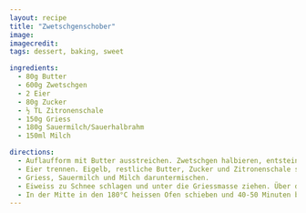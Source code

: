 ```yaml
---
layout: recipe
title: "Zwetschgenschober"
image:
imagecredit:
tags: dessert, baking, sweet

ingredients:
  - 80g Butter
  - 600g Zwetschgen
  - 2 Eier
  - 80g Zucker
  - ½ TL Zitronenschale
  - 150g Griess
  - 180g Sauermilch/Sauerhalbrahm
  - 150ml Milch

directions:
  - Auflaufform mit Butter ausstreichen. Zwetschgen halbieren, entsteinen und in der Form verteilen.
  - Eier trennen. Eigelb, restliche Butter, Zucker und Zitronenschale schaumig rühren.
  - Griess, Sauermilch und Milch daruntermischen.
  - Eiweiss zu Schnee schlagen und unter die Griessmasse ziehen. Über die Zwetschgen verteilen.
  - In der Mitte in den 180°C heissen Ofen schieben und 40-50 Minuten backen.
---
```

